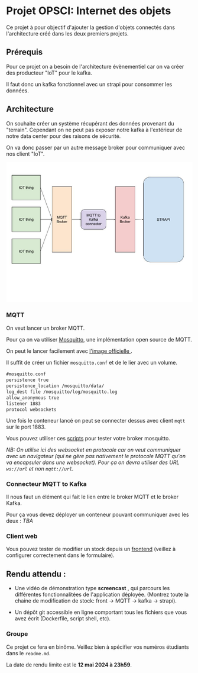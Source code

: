 # Projet OPSCI: Internet des objets

Ce projet à pour objectif d'ajouter la gestion d'objets connectés dans l'architecture créé dans les deux premiers projets.

## Prérequis

Pour ce projet on a besoin de l'architecture évènementiel car on va créer des producteur "IoT" pour le kafka.

Il faut donc un kafka fonctionnel avec un strapi pour consommer les données.

## Architecture

On souhaite créer un système récupérant des données provenant du "terrain". Cependant on ne peut pas exposer notre kafka à l'extérieur de notre data center pour des raisons de sécurité.

On va donc passer par un autre message broker pour communiquer avec nos client "IoT".

<img src="./img/mqtt-OPSCI.jpg"/>

### MQTT

On veut lancer un broker MQTT.

Pour ça on va utiliser <a href="https://mosquitto.org/">Mosquitto</a>, une implémentation open source de MQTT.

On peut le lancer facilement avec <a href="https://hub.docker.com/_/eclipse-mosquitto" >l'image officielle </a>.

Il suffit de créer un fichier `mosquitto.conf` et de le lier avec un volume.

```
#mosquitto.conf
persistence true
persistence_location /mosquitto/data/
log_dest file /mosquitto/log/mosquitto.log
allow_anonymous true
listener 1883
protocol websockets
```

Une fois le conteneur lancé on peut se connecter dessus avec client `mqtt` sur le port 1883.

Vous pouvez utiliser ces <a href="https://github.com/arthurescriou/mqtt-js-test">scripts</a> pour tester votre broker mosquitto.

_NB: On utilise ici des websocket en protocole car on veut communiquer avec un navigateur (qui ne gère pas nativement le protocole MQTT qu'on va encapsuler dans une websocket).
Pour ça on devra utiliser des URL `ws://url` et non `mqtt://url`._

### Connecteur MQTT to Kafka

Il nous faut un élément qui fait le lien entre le broker MQTT et le broker Kafka.

Pour ça vous devez déployer un conteneur pouvant communiquer avec les deux :
_TBA_

### Client web

Vous pouvez tester de modifier un stock depuis un <a href="https://mqtt-test-front.onrender.com/" >frontend</a> (veillez à configurer correctement dans le formulaire).

## Rendu attendu :

- Une vidéo de démonstration type **screencast** , qui parcours les différentes fonctionnalitées de l'application déployée. (Montrez toute la chaine de modification de stock: front -> MQTT -> kafka -> strapi).

- Un dépôt git accessible en ligne comportant tous les fichiers que vous avez écrit (Dockerfile, script shell, etc).

### Groupe

Ce projet ce fera en binôme. Veillez bien à spécifier vos numéros étudiants dans le `readme.md`.

La date de rendu limite est le **12 mai 2024 à 23h59**.
